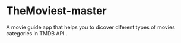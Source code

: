 # TheMoviest-master
A movie guide app that helps you to dicover diferent types of movies categories in TMDB API .

